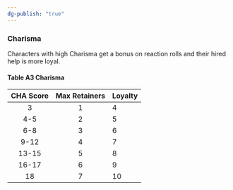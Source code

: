 ```yaml
---
dg-publish: "true"
---
```

### Charisma

Characters with high Charisma get a bonus on reaction rolls and their hired help is more loyal.

#### Table A3 Charisma
| CHA Score | Max Retainers | Loyalty |
|:---------:|:-------------:| ------- |
|     3     |       1       | 4       |
|    4-5    |       2       | 5       |
|    6-8    |       3       | 6       |
|   9-12    |       4       | 7       |
|   13-15   |       5       | 8       |
|   16-17   |       6       | 9       |
|    18     |       7       | 10      |
